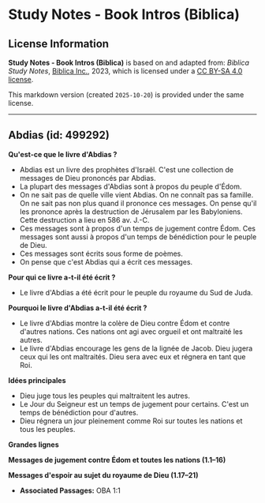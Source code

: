 # Study Notes - Book Intros (Biblica)

## License Information

**Study Notes - Book Intros (Biblica)** is based on and adapted from: _Biblica Study Notes_, [Biblica Inc.](https://www.biblica.com/), 2023, which is licensed under a [CC BY-SA 4.0 license](https://creativecommons.org/licenses/by-sa/4.0/legalcode.en).

This markdown version (created `2025-10-20`) is provided under the same license.



--------------------------------

## Abdias (id: 499292)

**Qu'est\-ce que le livre d'Abdias ?**

* Abdias est un livre des prophètes d'Israël. C'est une collection de messages de Dieu prononcés par Abdias.
* La plupart des messages d'Abdias sont à propos du peuple d'Édom.
* On ne sait pas de quelle ville vient Abdias. On ne connaît pas sa famille. On ne sait pas non plus quand il prononce ces messages. On pense qu'il les prononce après la destruction de Jérusalem par les Babyloniens. Cette destruction a lieu en 586 av. J.\-C.
* Ces messages sont à propos d'un temps de jugement contre Édom. Ces messages sont aussi à propos d'un temps de bénédiction pour le peuple de Dieu.
* Ces messages sont écrits sous forme de poèmes.
* On pense que c'est Abdias qui a écrit ces messages.

**Pour qui ce livre a\-t\-il été écrit ?**

* Le livre d'Abdias a été écrit pour le peuple du royaume du Sud de Juda.

**Pourquoi le livre d'Abdias a\-t\-il été écrit ?**

* Le livre d'Abdias montre la colère de Dieu contre Édom et contre d'autres nations. Ces nations ont agi avec orgueil et ont maltraité les autres.
* Le livre d'Abdias encourage les gens de la lignée de Jacob. Dieu jugera ceux qui les ont maltraités. Dieu sera avec eux et régnera en tant que Roi.

**Idées principales**

* Dieu juge tous les peuples qui maltraitent les autres.
* Le Jour du Seigneur est un temps de jugement pour certains. C'est un temps de bénédiction pour d'autres.
* Dieu régnera un jour pleinement comme Roi sur toutes les nations et tous les peuples.

**Grandes lignes**

**Messages de jugement contre Édom et toutes les nations (1\.1–16\)**

**Messages d'espoir au sujet du royaume de Dieu (1\.17–21\)**

* **Associated Passages:** OBA 1:1


